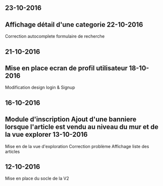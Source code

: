 23-10-2016
----------
Affichage détail d'une categorie
22-10-2016
----------
Correction autocomplete formulaire de recherche

21-10-2016
----------
Mise en place ecran de profil utilisateur
18-10-2016
----------
Modification design login & Signup 

16-10-2016
----------
Module d'inscription 
Ajout d'une banniere lorsque l'article est vendu au niveau du mur et de la vue explorer
13-10-2016
----------
Mise en de la vue d'exploration
Correction problème  Affichage liste des articles


12-10-2016
---
Mise en place du socle de la V2
